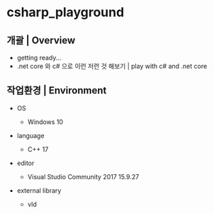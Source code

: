 # csharp_playground


## 개괄 | Overview
- getting ready...
- .net core 와 c# 으로 이런 저런 것 해보기 | play with c# and .net core


## 작업환경 | Environment
- OS
  - Windows 10

- language
  - C++ 17

- editor
  - Visual Studio Community 2017 15.9.27

- external library
  - vld
